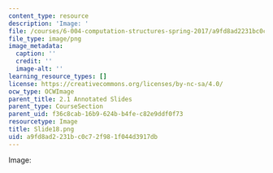 ```yaml
---
content_type: resource
description: 'Image: '
file: /courses/6-004-computation-structures-spring-2017/a9fd8ad2231bc0c72f981f044d3917db_Slide18.png
file_type: image/png
image_metadata:
  caption: ''
  credit: ''
  image-alt: ''
learning_resource_types: []
license: https://creativecommons.org/licenses/by-nc-sa/4.0/
ocw_type: OCWImage
parent_title: 2.1 Annotated Slides
parent_type: CourseSection
parent_uid: f36c8cab-16b9-624b-b4fe-c82e9ddf0f73
resourcetype: Image
title: Slide18.png
uid: a9fd8ad2-231b-c0c7-2f98-1f044d3917db
---
```

Image: 